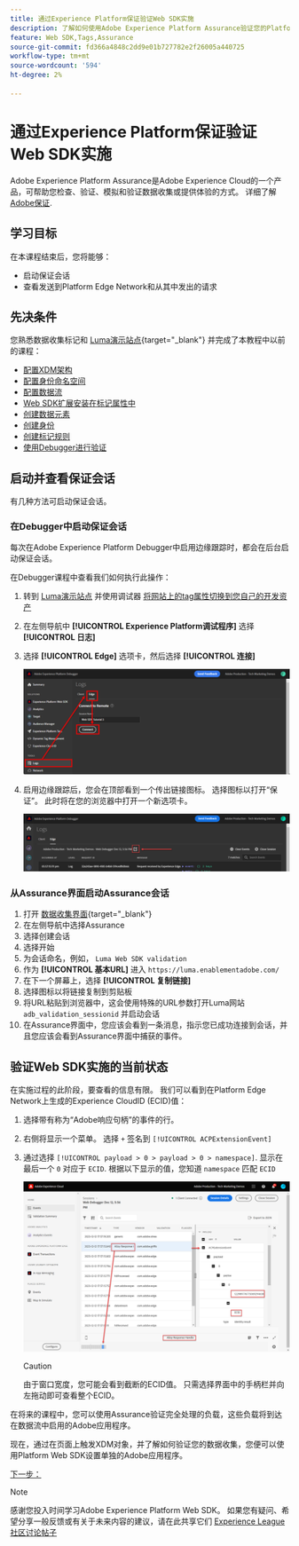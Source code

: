 ```yaml
---
title: 通过Experience Platform保证验证Web SDK实施
description: 了解如何使用Adobe Experience Platform Assurance验证您的Platform Web SDK实施。 本课程是“使用Web SDK实施Adobe Experience Cloud”教程的一部分。
feature: Web SDK,Tags,Assurance
source-git-commit: fd366a4848c2dd9e01b727782e2f26005a440725
workflow-type: tm+mt
source-wordcount: '594'
ht-degree: 2%

---
```


# 通过Experience Platform保证验证Web SDK实施

Adobe Experience Platform Assurance是Adobe Experience Cloud的一个产品，可帮助您检查、验证、模拟和验证数据收集或提供体验的方式。 详细了解 [Adobe保证](https://experienceleague.adobe.com/docs/experience-platform/assurance/home.html?lang=en).


## 学习目标

在本课程结束后，您将能够：

* 启动保证会话
* 查看发送到Platform Edge Network和从其中发出的请求

## 先决条件

您熟悉数据收集标记和 [Luma演示站点](https://luma.enablementadobe.com/content/luma/us/en.html){target="_blank"} 并完成了本教程中以前的课程：

* [配置XDM架构](configure-schemas.md)
* [配置身份命名空间](configure-identities.md)
* [配置数据流](configure-datastream.md)
* [Web SDK扩展安装在标记属性中](install-web-sdk.md)
* [创建数据元素](create-data-elements.md)
* [创建身份](create-identities.md)
* [创建标记规则](create-tag-rule.md)
* [使用Debugger进行验证](validate-with-debugger.md)


## 启动并查看保证会话

有几种方法可启动保证会话。

### 在Debugger中启动保证会话

每次在Adobe Experience Platform Debugger中启用边缘跟踪时，都会在后台启动保证会话。

在Debugger课程中查看我们如何执行此操作：

1. 转到 [Luma演示站点](https://luma.enablementadobe.com/content/luma/us/en.html) 并使用调试器 [将网站上的tag属性切换到您自己的开发资产](validate-with-debugger.md#use-the-experience-platform-debugger-to-map-to-your-tags-property)
1. 在左侧导航中 **[!UICONTROL Experience Platform调试程序]** 选择 **[!UICONTROL 日志]**
1. 选择 **[!UICONTROL Edge]** 选项卡，然后选择 **[!UICONTROL 连接]**

   ![连接边缘跟踪](assets/analytics-debugger-edgeTrace.png)
1. 启用边缘跟踪后，您会在顶部看到一个传出链接图标。 选择图标以打开“保证”。 此时将在您的浏览器中打开一个新选项卡。

   ![启动保证会话](assets/validate-debugger-start-assurnance.png)


### 从Assurance界面启动Assurance会话

1. 打开 [数据收集界面](https://experience.adobe.com/#/data-collection/home){target="_blank"}
1. 在左侧导航中选择Assurance
1. 选择创建会话
1. 选择开始
1. 为会话命名，例如， `Luma Web SDK validation`
1. 作为 **[!UICONTROL 基本URL]** 进入 `https://luma.enablementadobe.com/`
1. 在下一个屏幕上，选择 **[!UICONTROL 复制链接]**
1. 选择图标以将链接复制到剪贴板
1. 将URL粘贴到浏览器中，这会使用特殊的URL参数打开Luma网站 `adb_validation_sessionid` 并启动会话
1. 在Assurance界面中，您应该会看到一条消息，指示您已成功连接到会话，并且您应该会看到Assurance界面中捕获的事件。

## 验证Web SDK实施的当前状态

在实施过程的此阶段，要查看的信息有限。 我们可以看到在Platform Edge Network上生成的Experience CloudID (ECID)值：

1. 选择带有称为“Adobe响应句柄”的事件的行。
1. 右侧将显示一个菜单。 选择 `+` 签名到 `[!UICONTROL ACPExtensionEvent]`
1. 通过选择 `[!UICONTROL payload > 0 > payload > 0 > namespace]`. 显示在最后一个 `0` 对应于 `ECID`. 根据以下显示的值，您知道 `namespace` 匹配 `ECID`

   ![保证验证ECID](assets/validate-assurance-ecid.png)

   >[!CAUTION]
   >
   >由于窗口宽度，您可能会看到截断的ECID值。 只需选择界面中的手柄栏并向左拖动即可查看整个ECID。

在将来的课程中，您可以使用Assurance验证完全处理的负载，这些负载将到达在数据流中启用的Adobe应用程序。

现在，通过在页面上触发XDM对象，并了解如何验证您的数据收集，您便可以使用Platform Web SDK设置单独的Adobe应用程序。

[下一步： ](setup-experience-platform.md)

>[!NOTE]
>
>感谢您投入时间学习Adobe Experience Platform Web SDK。 如果您有疑问、希望分享一般反馈或有关于未来内容的建议，请在此共享它们 [Experience League社区讨论帖子](https://experienceleaguecommunities.adobe.com/t5/adobe-experience-platform-launch/tutorial-discussion-implement-adobe-experience-cloud-with-web/td-p/444996)